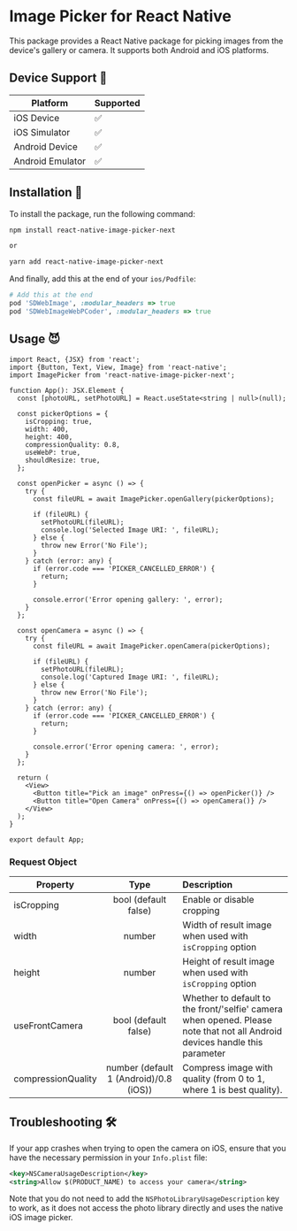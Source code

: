 # Image Picker for React Native

This package provides a React Native package for picking images from the device's gallery or camera. It supports both Android and iOS platforms.

## Device Support 📱

| Platform         | Supported |
| ---------------- | --------- |
| iOS Device       | ✅        |
| iOS Simulator    | ✅        |
| Android Device   | ✅        |
| Android Emulator | ✅        |

## Installation 🚀

To install the package, run the following command:

```sh
npm install react-native-image-picker-next

or

yarn add react-native-image-picker-next
```

And finally, add this at the end of your `ios/Podfile`:

```ruby
# Add this at the end
pod 'SDWebImage', :modular_headers => true
pod 'SDWebImageWebPCoder', :modular_headers => true
```

## Usage 😈

```tsx
import React, {JSX} from 'react';
import {Button, Text, View, Image} from 'react-native';
import ImagePicker from 'react-native-image-picker-next';

function App(): JSX.Element {
  const [photoURL, setPhotoURL] = React.useState<string | null>(null);

  const pickerOptions = {
    isCropping: true,
    width: 400,
    height: 400,
    compressionQuality: 0.8,
    useWebP: true,
    shouldResize: true,
  };

  const openPicker = async () => {
    try {
      const fileURL = await ImagePicker.openGallery(pickerOptions);

      if (fileURL) {
        setPhotoURL(fileURL);
        console.log('Selected Image URI: ', fileURL);
      } else {
        throw new Error('No File');
      }
    } catch (error: any) {
      if (error.code === 'PICKER_CANCELLED_ERROR') {
        return;
      }

      console.error('Error opening gallery: ', error);
    }
  };

  const openCamera = async () => {
    try {
      const fileURL = await ImagePicker.openCamera(pickerOptions);

      if (fileURL) {
        setPhotoURL(fileURL);
        console.log('Captured Image URI: ', fileURL);
      } else {
        throw new Error('No File');
      }
    } catch (error: any) {
      if (error.code === 'PICKER_CANCELLED_ERROR') {
        return;
      }

      console.error('Error opening camera: ', error);
    }
  };

  return (
    <View>
      <Button title="Pick an image" onPress={() => openPicker()} />
      <Button title="Open Camera" onPress={() => openCamera()} />
    </View>
  );
}

export default App;
```

### Request Object

| Property                                  |                                                                                                    Type                                                                                                     | Description                                                                                                                                                                                                                                                                           |
| ----------------------------------------- | :---------------------------------------------------------------------------------------------------------------------------------------------------------------------------------------------------------: | :------------------------------------------------------------------------------------------------------------------------------------------------------------------------------------------------------------------------------------------------------------------------------------ |
| isCropping                                  |                                                                                            bool (default false)                                                                                             | Enable or disable cropping                                                                                                                                                                                                                                                            |
| width                                     |                                                                                                   number                                                                                                    | Width of result image when used with `isCropping` option                                                                                                                                                                                                                                |
| height                                    |                                                                                                   number                                                                                                    | Height of result image when used with `isCropping` option                                                                                                                                                                                                                               |
| useFrontCamera                            |                                                                                            bool (default false)                                                                                             | Whether to default to the front/'selfie' camera when opened. Please note that not all Android devices handle this parameter                                                                 |
| compressionQuality                      |                                                                                   number (default 1 (Android)/0.8 (iOS))                                                                                    | Compress image with quality (from 0 to 1, where 1 is best quality).                         |

## Troubleshooting 🛠

If your app crashes when trying to open the camera on iOS, ensure that you have the necessary permission in your `Info.plist` file:

```xml
<key>NSCameraUsageDescription</key>
<string>Allow $(PRODUCT_NAME) to access your camera</string>
```

Note that you do not need to add the `NSPhotoLibraryUsageDescription` key to work, as it does not access the photo library directly and uses the native iOS image picker.
